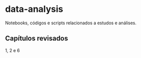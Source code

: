 # data-analysis
Notebooks, códigos e scripts relacionados a estudos e análises.

## Capítulos revisados
1, 2 e 6